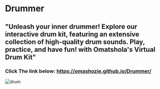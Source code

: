 # Drummer
## "Unleash your inner drummer! Explore our interactive drum kit, featuring an extensive collection of high-quality drum sounds. Play, practice, and have fun! with Omatshola's Virtual Drum Kit"
### Click The link below: https://omashozie.github.io/Drummer/
![drum](https://github.com/user-attachments/assets/fd54ff6f-88da-4f1f-ba32-78ca28acb4e2)
